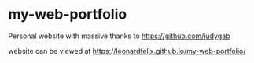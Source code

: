 # my-web-portfolio
Personal website with massive thanks to https://github.com/judygab

website can be viewed at https://leonardfelix.github.io/my-web-portfolio/
